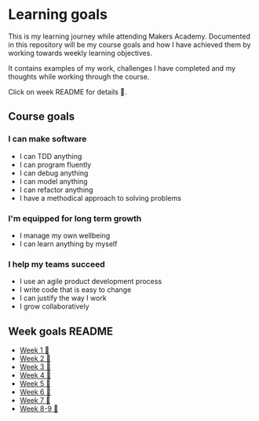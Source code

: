 # **Learning goals**

This is my learning journey while attending Makers Academy. Documented in this repository will be my course goals and how I have achieved them by working towards weekly learning objectives.

It contains examples of my work, challenges I have completed and my thoughts while working through the course. 

Click on week README for details :page_facing_up:.

## Course goals

### I can make software

* I can TDD anything
* I can program fluently
* I can debug anything
* I can model anything
* I can refactor anything
* I have a methodical approach to solving problems

### I'm equipped for long term growth

* I manage my own wellbeing
* I can learn anything by myself

### I help my teams succeed

* I use an agile product development process
* I write code that is easy to change
* I can justify the way I work
* I grow collaboratively

## Week goals README

* [Week 1 :page_facing_up:](week1/week1.md)
* [Week 2 :page_facing_up:](week2/week2.md)
* [Week 3 :page_facing_up:](week3/week3.md)
* [Week 4 :page_facing_up:](week4/week4.md)
* [Week 5 :page_facing_up:](week5/week5.md)
* [Week 6 :page_facing_up:](week6/week6.md)
* [Week 7 :page_facing_up:](week7/week7.md)
* [Week 8-9 :page_facing_up:](week8-9/week8-9.md)
